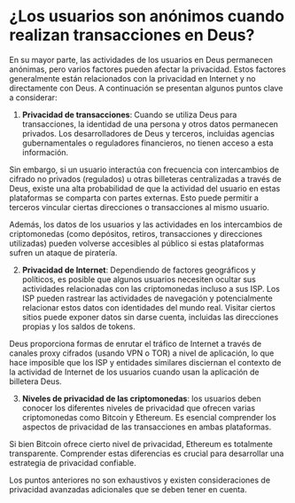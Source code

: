 # ¿Los usuarios son anónimos cuando realizan transacciones en Deus?

En su mayor parte, las actividades de los usuarios en Deus permanecen anónimas, pero varios factores pueden afectar la privacidad. Estos factores generalmente están relacionados con la privacidad en Internet y no directamente con Deus. A continuación se presentan algunos puntos clave a considerar:

1. **Privacidad de transacciones**: Cuando se utiliza Deus para transacciones, la identidad de una persona y otros datos permanecen privados. Los desarrolladores de Deus y terceros, incluidas agencias gubernamentales o reguladores financieros, no tienen acceso a esta información.

 Sin embargo, si un usuario interactúa con frecuencia con intercambios de cifrado no privados (regulados) u otras billeteras centralizadas a través de Deus, existe una alta probabilidad de que la actividad del usuario en estas plataformas se comparta con partes externas. Esto puede permitir a terceros vincular ciertas direcciones o transacciones al mismo usuario.

 Además, los datos de los usuarios y las actividades en los intercambios de criptomonedas (como depósitos, retiros, transacciones y direcciones utilizadas) pueden volverse accesibles al público si estas plataformas sufren un ataque de piratería.

2. **Privacidad de Internet**: Dependiendo de factores geográficos y políticos, es posible que algunos usuarios necesiten ocultar sus actividades relacionadas con las criptomonedas incluso a sus ISP. Los ISP pueden rastrear las actividades de navegación y potencialmente relacionar estos datos con identidades del mundo real. Visitar ciertos sitios puede exponer datos sin darse cuenta, incluidas las direcciones propias y los saldos de tokens.

 Deus proporciona formas de enrutar el tráfico de Internet a través de canales proxy cifrados (usando VPN o TOR) a nivel de aplicación, lo que hace imposible que los ISP y entidades similares disciernan el contexto de la actividad de Internet de los usuarios cuando usan la aplicación de billetera Deus.

3. **Niveles de privacidad de las criptomonedas**: los usuarios deben conocer los diferentes niveles de privacidad que ofrecen varias criptomonedas como Bitcoin y Ethereum. Es esencial comprender los aspectos de privacidad de las transacciones en ambas plataformas.

 Si bien Bitcoin ofrece cierto nivel de privacidad, Ethereum es totalmente transparente. Comprender estas diferencias es crucial para desarrollar una estrategia de privacidad confiable.

Los puntos anteriores no son exhaustivos y existen consideraciones de privacidad avanzadas adicionales que se deben tener en cuenta.